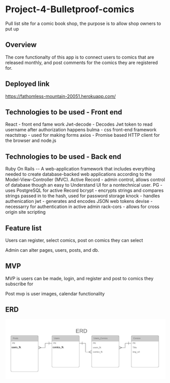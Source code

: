 # Project-4-Bulletproof-comics
Pull list site for a comic book shop, the purpose is to allow shop owners to put up 


## Overview

The core functionalty of this app is to connect users to comics that are released monthly, and post comments for the comics they are registered for.

## Deployed link
https://fathomless-mountain-20051.herokuapp.com/

## Technologies to be used - Front end

React  - front end fame work
Jwt-decode - Decodes Jwt token to read username after authorization happens 
bulma - css front-end framework
reactstrap - used for making forms
axios - Promise based HTTP client for the browser and node.js


## Technologies to be used - Back end
Ruby On Rails -- A web-application framework that includes everything needed to create database-backed web applications according to the Model-View-Controller (MVC).
Active Record - admin control, allows  control of database though an easy to Understand UI for a nontechnical user.
PG - uses PostgreSQL for active Record
bcrypt - encrypts strings and compares strings passed in to the hash, used for password storage
knock - handles authenication
jwt - generates and encodes JSON web tokens 
devise - necessarry for authentication in active admin
rack-cors - allows for cross origin site scripting

## Feature list

Users can register, select comics, post on comics they can select

Admin can alter pages, users, posts, and db.

## MVP

MVP is users can be made, login, and register and post to comics they subscribe for

Post mvp is user images, calendar functionality

## ERD 
![ERD](/ERD.jpeg)


